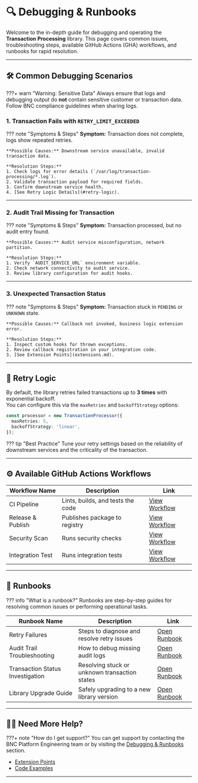 # 🔍 Debugging & Runbooks

Welcome to the in-depth guide for debugging and operating the **Transaction Processing** library. This page covers common issues, troubleshooting steps, available GitHub Actions (GHA) workflows, and runbooks for rapid resolution.

---

## 🛠️ Common Debugging Scenarios

<!-- prettier-ignore -->
???+ warn "Warning: Sensitive Data"
    Always ensure that logs and debugging output do **not** contain sensitive customer or transaction data. Follow BNC compliance guidelines when sharing logs.

### 1. Transaction Fails with `RETRY_LIMIT_EXCEEDED`

<!-- prettier-ignore -->
??? note "Symptoms & Steps"
    **Symptom:** Transaction does not complete, logs show repeated retries.

    **Possible Causes:** Downstream service unavailable, invalid transaction data.

    **Resolution Steps:**
    1. Check logs for error details (`/var/log/transaction-processing/*.log`).
    2. Validate transaction payload for required fields.
    3. Confirm downstream service health.
    4. [See Retry Logic Details](#retry-logic).

---

### 2. Audit Trail Missing for Transaction

<!-- prettier-ignore -->
??? note "Symptoms & Steps"
    **Symptom:** Transaction processed, but no audit entry found.

    **Possible Causes:** Audit service misconfiguration, network partition.

    **Resolution Steps:**
    1. Verify `AUDIT_SERVICE_URL` environment variable.
    2. Check network connectivity to audit service.
    3. Review library configuration for audit hooks.

---

### 3. Unexpected Transaction Status

<!-- prettier-ignore -->
??? note "Symptoms & Steps"
    **Symptom:** Transaction stuck in `PENDING` or `UNKNOWN` state.

    **Possible Causes:** Callback not invoked, business logic extension error.

    **Resolution Steps:**
    1. Inspect custom hooks for thrown exceptions.
    2. Review callback registration in your integration code.
    3. [See Extension Points](extensions.md).

---

## 🔄 Retry Logic

By default, the library retries failed transactions up to **3 times** with exponential backoff.  
You can configure this via the `maxRetries` and `backoffStrategy` options:

```typescript
const processor = new TransactionProcessor({
  maxRetries: 5,
  backoffStrategy: 'linear',
});
```

<!-- prettier-ignore -->
??? tip "Best Practice"
    Tune your retry settings based on the reliability of downstream services and the criticality of the transaction.

---

## ⚙️ Available GitHub Actions Workflows

| Workflow Name                | Description                        | Link                                      |
|------------------------------|------------------------------------|-------------------------------------------|
| CI Pipeline                  | Lints, builds, and tests the code  | [View Workflow](.github/workflows/ci.yml) |
| Release & Publish            | Publishes package to registry      | [View Workflow](.github/workflows/release.yml) |
| Security Scan                | Runs security checks               | [View Workflow](.github/workflows/security.yml) |
| Integration Test             | Runs integration tests             | [View Workflow](.github/workflows/integration.yml) |

---

## 📖 Runbooks

<!-- prettier-ignore -->
??? info "What is a runbook?"
    Runbooks are step-by-step guides for resolving common issues or performing operational tasks.

| Runbook Name                       | Description                                      | Link                |
|-------------------------------------|--------------------------------------------------|---------------------|
| Retry Failures                     | Steps to diagnose and resolve retry issues        | [Open Runbook](runbooks/retry-failures.md) |
| Audit Trail Troubleshooting         | How to debug missing audit logs                  | [Open Runbook](runbooks/audit-trail.md)    |
| Transaction Status Investigation    | Resolving stuck or unknown transaction states    | [Open Runbook](runbooks/status-investigation.md) |
| Library Upgrade Guide               | Safely upgrading to a new library version        | [Open Runbook](runbooks/upgrade-guide.md)   |

---

## 🧑‍💻 Need More Help?

<!-- prettier-ignore -->
???+ note "How do I get support?"
    You can get support by contacting the BNC Platform Engineering team or by visiting the [Debugging & Runbooks](sub-page.md) section.

- [Extension Points](extensions.md)
- [Code Examples](code/code-sample.md)

---